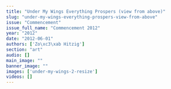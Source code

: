 ```yaml
---
title: "Under My Wings Everything Prospers (view from above)"
slug: "under-my-wings-everything-prospers-view-from-above"
issue: "Commencement"
issue_full_name: "Commencement 2012"
year: "2012"
date: "2012-06-01"
authors: ['Zo\xc3\xab Hitzig']
section: "art"
audio: []
main_image: ""
banner_image: ""
images: ['under-my-wings-2-resize']
videos: []
---
```

